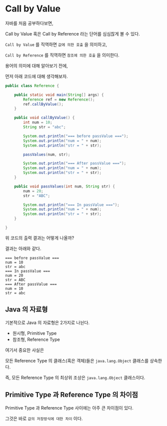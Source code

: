 # Call by Value

자바를 처음 공부하다보면,

Call by Value 혹은 Call by Reference 라는 단어를 심심찮게 볼 수 있다.

`Call by Value` 를 직역하면 `값에 의한 호출` 을 의미하고,

`Call by Reference` 를 직역하면 `참조에 의한 호출` 을 의미한다.

용어의 의미에 대해 알아보기 전에,

먼저 아래 코드에 대해 생각해보자.

```java
public class Reference {

    public static void main(String[] args) {
        Reference ref = new Reference();
        ref.callByValue();
    }

    public void callByValue() {
        int num = 10;
        String str = "abc";

        System.out.println("=== before passValue ===");
        System.out.println("num = " + num);
        System.out.println("str = " + str);

        passValues(num, str);

        System.out.println("=== After passValue ===");
        System.out.println("num = " + num);
        System.out.println("str = " + str);
    }

    public void passValues(int num, String str) {
        num = 20;
        str = "ABC";

        System.out.println("=== In passValue ===");
        System.out.println("num = " + num);
        System.out.println("str = " + str);
    }

}
```

위 코드의 출력 결과는 어떻게 나올까?

결과는 아래와 같다.

```
=== before passValue ===
num = 10
str = abc
=== In passValue ===
num = 20
str = ABC
=== After passValue ===
num = 10
str = abc
```

## Java 의 자료형

기본적으로 Java 의 자료형은 2가지로 나뉜다.

-   원시형, Primitive Type
-   참조형, Reference Type

여기서 중요한 사실은

모든 Reference Type 의 클래스(혹은 객체)들은 `java.lang.Object` 클래스를 상속한다.

즉, 모든 Reference Type 의 최상위 조상은 `java.lang.Object` 클래스이다.

## Primitive Type 과 Reference Type 의 차이점

Primitive Type 과 Reference Type 사이에는 아주 큰 차이점이 있다.

그것은 바로 `값의 저장방식에 대한 차이` 이다.
